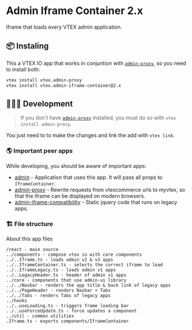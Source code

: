 # Admin Iframe Container 2.x

Iframe that loads every VTEX admin application.

## 📦 Instaling

This a VTEX IO app that works in conjuntion with [`admin-proxy`](https://github.com/vtex/admin-proxy), so you need to install both:

```sh
vtex install vtex.admin-proxy
vtex install vtex.admin-iframe-container@2.x
```

## 👨🏾‍💻 Development

> If you don't have [`admin-proxy`](https://github.com/vtex/admin-proxy) installed, you must do so with `vtex install admin-proxy`.

You just need to to make the changes and link the add with `vtex link`.

### 🌎 Important peer apps

While developing, you should be aware of important apps:

- [admin](https://github.com/vtex/admin) - Application that uses this app. It will pass all props to `IframeContainer`.
- [admin-proxy](https://github.com/vtex/admin-proxy) - Rewrite requests from vtexcommerce urls to myvtex, so that the iframe can be displayed on modern browsers.
- [admin-iframe-compatibility](https://github.com/vtex/admin-iframe-compatibility) - Static jquery code that runs on legacy apps.

### 🏗 File structure

About this app files

```
/react - main source
../components - compose vtex io with core components
../..Iframe.ts - loads admin v2 & v3 apps
../..IframeContainer.ts - selects the correct iframe to load
../..IframeLegacy.ts - loads admin v1 apps
../..LegacyHeader.ts - header of admin v1 apps
../core - components that use admin-ui library
../../Navbar - renders the app title & back link of legacy apps
../../PageHeader - renders Navbar + Tabs
../../Tabs - renders Tabs of legacy apps
../hooks
../..useLoading.ts - triggers frame loading bar
../..useForceUpdate.ts - force updates a component
../util - common utilities
.Iframe.ts - exports components/IframeContainer
```
